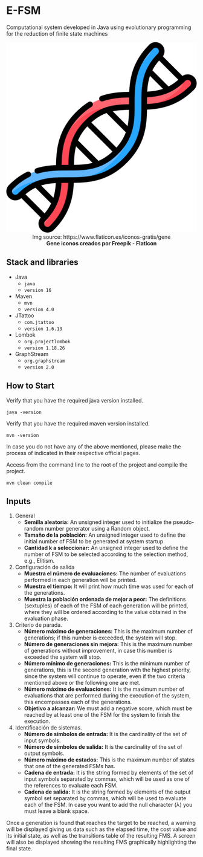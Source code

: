 # E-FSM
 Computational system developed in Java using evolutionary programming for the reduction of finite state machines

<p align="center">
  <img src="adn.png" alt="Imagen"><br>
  Img source: https://www.flaticon.es/iconos-gratis/gene <br>
  <b>Gene iconos creados por Freepik - Flaticon</b>
</p>

## Stack and libraries 
- Java
  - `java`
  - `version 16`
- Maven
  - `mvn`
  - `version 4.0`
- JTattoo
  - `com.jtattoo`
  - `version 1.6.13`
- Lombok
  - `org.projectlombok`
  - `version 1.18.26`
- GraphStream
  - `org.graphstream`
  - `version 2.0`

## How to Start
Verify that you have the required java version installed.
```shell
java -version
```

Verify that you have the required maven version installed.
```shell
mvn -version
```

In case you do not have any of the above mentioned, please make the process of indicated in their respective official pages.

Access from the command line to the root of the project and compile the project.
```shell
mvn clean compile
```

## Inputs
1. General
   - **Semilla aleatoria:** An unsigned integer used to initialize the pseudo-random number generator using a Random object.
   - **Tamaño de la población:** An unsigned integer used to define the initial number of FSM to be generated at system startup.
   - **Cantidad k a seleccionar:** An unsigned integer used to define the number of FSM to be selected according to the selection method, e.g., Elitism.
2. Configuración de salida
   - **Muestra el número de evaluaciones:** The number of evaluations performed in each generation will be printed.
   - **Muestra el tiempo:** It will print how much time was used for each of the generations.
   - **Muestra la población ordenada de mejor a peor:** The definitions (sextuples) of each of the FSM of each generation will be printed, where they will be ordered according to the value obtained in the evaluation phase.
3. Criterio de parada.
   - **Número máximo de generaciones:** This is the maximum number of generations; if this number is exceeded, the system will stop.
   - **Número de generaciones sin mejora:** This is the maximum number of generations without improvement, in case this number is exceeded the system will stop.
   - **Número mínimo de generaciones:** This is the minimum number of generations, this is the second generation with the highest priority, since the system will continue to operate, even if the two criteria mentioned above or the following one are met.
   - **Número máximo de evaluaciones:** It is the maximum number of evaluations that are performed during the execution of the system, this encompasses each of the generations.
   - **Objetivo a alcanzar:** We must add a negative score, which must be reached by at least one of the FSM for the system to finish the execution.
4. Identificación de sistemas.
   - **Número de símbolos de entrada:** It is the cardinality of the set of input symbols.
   - **Número de símbolos de salida:** It is the cardinality of the set of output symbols.
   - **Número máximo de estados:** This is the maximum number of states that one of the generated FSMs has.
   - **Cadena de entrada:** It is the string formed by elements of the set of input symbols separated by commas, which will be used as one of the references to evaluate each FSM.
   - **Cadena de salida:** It is the string formed by elements of the output symbol set separated by commas, which will be used to evaluate each of the FSM. In case you want to add the null character (λ) you must leave a blank space.


Once a generation is found that reaches the target to be reached, a warning will be displayed giving us data such as the elapsed time, the cost value and its initial state, as well as the transitions table of the resulting FMS. A screen will also be displayed showing the resulting FMS graphically highlighting the final state.
